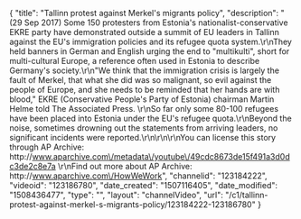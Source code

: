 {
    "title": "Tallinn protest against Merkel's migrants policy",
    "description": "(29 Sep 2017) Some 150 protesters from Estonia's nationalist-conservative EKRE party have demonstrated outside a summit of EU leaders in Tallinn against the EU's immigration policies and its refugee quota system.\r\nThey held banners in German and English urging the end to \"multikulti\", short for multi-cultural Europe, a reference often used in Estonia to describe Germany's society.\r\n\"We think that the immigration crisis is largely the fault of Merkel, that what she did was so malignant, so evil against the people of Europe, and she needs to be reminded that her hands are with blood,\" EKRE (Conservative People's Party of Estonia) chairman Martin Helme told The Associated Press. \r\nSo far only some 80-100 refugees have been placed into Estonia under the EU's refugee quota.\r\nBeyond the noise, sometimes drowning out the statements from arriving leaders, no significant incidents were reported.\r\n\r\n\r\nYou can license this story through AP Archive: http:\/\/www.aparchive.com\/metadata\/youtube\/49cdc8673de15f491a3d0dc3de2c8e7a \r\nFind out more about AP Archive: http:\/\/www.aparchive.com\/HowWeWork",
    "channelid": "123184222",
    "videoid": "123186780",
    "date_created": "1507116405",
    "date_modified": "1508436477",
    "type": "",
    "layout": "channelVideo",
    "url": "\/c1\/tallinn-protest-against-merkel-s-migrants-policy\/123184222-123186780"
}
